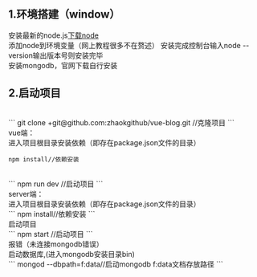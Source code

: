 ## 1.环境搭建（window）
   安装最新的node.js[下载node](https://nodejs.org/zh-cn/download/)<br>
   添加node到环境变量（网上教程很多不在赘述）
   安装完成控制台输入node --version输出版本号则安装完毕
   <br>
   安装mongodb，官网下载自行安装
   <br>
## 2.启动项目
  <br>
  ```
  git clone +git@github.com:zhaokgithub/vue-blog.git //克隆项目
  ```
  <br>
  vue端：
  <br>
  进入项目根目录安装依赖（即存在package.json文件的目录）
  <br>
  
  ```
  npm install//依赖安装
  ```
  <br>
  ```
  npm run dev //启动项目
  ```
  <br>
   server端：
   <br>
   进入项目根目录安装依赖（即存在package.json文件的目录）
   <br>
   ```
  npm install//依赖安装
  ```
  <br>
    启动项目
    <br>
  ```
  npm start //启动项目
  ```
  <br>
     报错（未连接mongodb错误）
    <br>
    启动数据库,(进入mongodb安装目录bin)
    <br>
      ```
  mongod --dbpath=f:data//启动mongodb f:data文档存放路径
  ```
   
